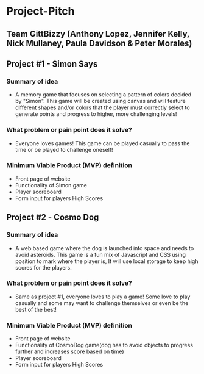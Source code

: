 # Project-Pitch

## Team GittBizzy (Anthony Lopez, Jennifer Kelly, Nick Mullaney, Paula Davidson & Peter Morales)

## Project #1 - Simon Says

### Summary of idea

* A memory game that focuses on selecting a pattern of colors decided by "Simon". This game will be created using canvas and will feature different shapes and/or colors that the player must correctly select to generate points and progress to higher, more challenging levels!

### What problem or pain point does it solve?

* Everyone loves games! This game can be played casually to pass the time or be played to challenge oneself!

### Minimum Viable Product (MVP) definition

* Front page of website 
* Functionality of Simon game
* Player scoreboard
* Form input for players High Scores

## Project #2 - Cosmo Dog

### Summary of idea

* A web based game where the dog is launched into space and needs to avoid asteroids. This game is a fun mix of Javascript and CSS using position to mark where the player is, It will use local storage to keep high scores for the players.

### What problem or pain point does it solve?

* Same as project #1, everyone loves to play a game! Some love to play casually and some may want to challenge themselves or even be the best of the best!

### Minimum Viable Product (MVP) definition

* Front page of website 
* Functionality of CosmoDog game(dog has to avoid objects to progress further and increases score based on time)
* Player scoreboard
* Form input for players High Scores
